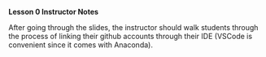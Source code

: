 **Lesson 0 Instructor Notes**

After going through the slides, the instructor should walk students through the process of linking their github accounts through their IDE (VSCode is convenient since it comes with Anaconda).